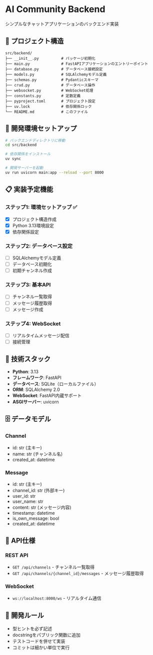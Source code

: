 # AI Community Backend

シンプルなチャットアプリケーションのバックエンド実装

## 📁 プロジェクト構造

```
src/backend/
├── __init__.py          # パッケージ初期化
├── main.py              # FastAPIアプリケーションのエントリーポイント
├── database.py          # データベース接続設定
├── models.py            # SQLAlchemyモデル定義
├── schemas.py           # Pydanticスキーマ
├── crud.py              # データベース操作
├── websocket.py         # WebSocket処理
├── constants.py         # 定数定義
├── pyproject.toml       # プロジェクト設定
├── uv.lock              # 依存関係ロック
└── README.md            # このファイル
```

## 🚀 開発環境セットアップ

```bash
# バックエンドディレクトリに移動
cd src/backend

# 依存関係をインストール
uv sync

# 開発サーバーを起動
uv run uvicorn main:app --reload --port 8000
```

## 📋 実装予定機能

### ステップ1: 環境セットアップ ✅
- [x] プロジェクト構造作成
- [x] Python 3.13環境設定
- [x] 依存関係設定

### ステップ2: データベース設定
- [ ] SQLAlchemyモデル定義
- [ ] データベース初期化
- [ ] 初期チャンネル作成

### ステップ3: 基本API
- [ ] チャンネル一覧取得
- [ ] メッセージ履歴取得
- [ ] メッセージ作成

### ステップ4: WebSocket
- [ ] リアルタイムメッセージ配信
- [ ] 接続管理

## 🔧 技術スタック

- **Python**: 3.13
- **フレームワーク**: FastAPI
- **データベース**: SQLite（ローカルファイル）
- **ORM**: SQLAlchemy 2.0
- **WebSocket**: FastAPI内蔵サポート
- **ASGIサーバー**: uvicorn

## 🗄️ データモデル

### Channel
- id: str (主キー)
- name: str (チャンネル名)
- created_at: datetime

### Message  
- id: str (主キー)
- channel_id: str (外部キー)
- user_id: str
- user_name: str
- content: str (メッセージ内容)
- timestamp: datetime
- is_own_message: bool
- created_at: datetime

## 🔗 API仕様

### REST API
- `GET /api/channels` - チャンネル一覧取得
- `GET /api/channels/{channel_id}/messages` - メッセージ履歴取得

### WebSocket
- `ws://localhost:8000/ws` - リアルタイム通信

## 📝 開発ルール

- 型ヒントを必ず記述
- docstringをパブリック関数に追加
- テストコードを併せて実装
- コミットは細かい単位で実行